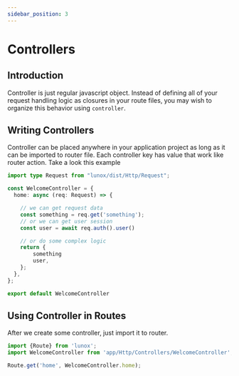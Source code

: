 ```yaml
---
sidebar_position: 3
---
```


# Controllers

## Introduction
Controller is just regular javascript object. Instead of defining all of your request handling logic as closures in your route files, you may wish to organize this behavior using `controller`. 

## Writing Controllers
Controller can be placed anywhere in your application project as long as it can be imported to router file.
Each controller key has value that work like router action.
Take a look this example
```ts
import type Request from "lunox/dist/Http/Request";

const WelcomeController = {
  home: async (req: Request) => {

    // we can get request data
    const something = req.get('something');
    // or we can get user session
    const user = await req.auth().user()

    // or do some complex logic 
    return {
        something
        user,
    };
  },
};

export default WelcomeController
```

## Using Controller in Routes
After we create some controller, just import it to router.
```ts
import {Route} from 'lunox';
import WelcomeController from 'app/Http/Controllers/WelcomeController';

Route.get('home', WelcomeController.home);

```

